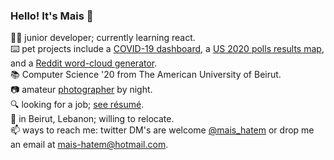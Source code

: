 ### Hello! It's Mais 👋
:woman_technologist: junior developer; currently learning react. <br>
:keyboard: pet projects include a [COVID-19 dashboard](https://itsmais.github.io/arab-covid-19-stats/), a [US 2020 polls results map](https://itsmais.github.io/us-presidential-elections-map/), and a [Reddit word-cloud generator](https://www.anychart.com/blog/2020/11/25/reddit-data-word-cloud-visualization/). <br>
📚 Computer Science '20 from The American University of Beirut. <br>
:camera: amateur [photographer](https://500px.com/maishatem) by night.  <br>
🔍 looking for a job; [see résumé](https://itsmais.github.io/resume.html). <br>
📍 in Beirut, Lebanon; willing to relocate. <br>
📫 ways to reach me: twitter DM's are welcome [@mais_hatem](https://twitter.com/mais_hatem) or drop me an email at mais-hatem@hotmail.com.  <br>
<!--
**itsmais/itsmais** is a ✨ _special_ ✨ repository because its `README.md` (this file) appears on your GitHub profile.

Here are some ideas to get you started:

- 🔭 I’m currently working on ...
- 🌱 I’m currently learning ...
- 👯 I’m looking to collaborate on ...
- 🤔 I’m looking for help with ...
- 💬 Ask me about ...
- 📫 How to reach me: ...
- 😄 Pronouns: ...
- ⚡ Fun fact: ...
-->
